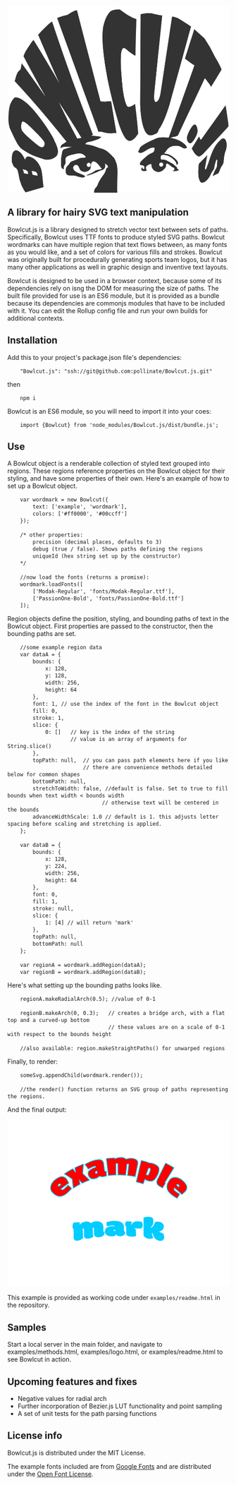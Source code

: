 ![Alt](./examples/logo.svg "The project logo")

## A library for hairy SVG text manipulation
Bowlcut.js is a library designed to stretch vector text between sets of paths. Specifically, Bowlcut uses TTF fonts to produce styled SVG paths. Bowlcut wordmarks can have multiple region that text flows between, as many fonts as you would like, and a set of colors for various fills and strokes. Bowlcut was originally built for procedurally generating sports team logos, but it has many other applications as well in graphic design and inventive text layouts.

Bowlcut is designed to be used in a browser context, because some of its dependencies rely on isng the DOM for measuring the size of paths. The built file provided for use is an ES6 module, but it is provided as a bundle because its dependencies are commonjs modules that have to be included with it. You can edit the Rollup config file and run your own builds for additional contexts.

## Installation
Add this to your project's package.json file's dependencies:
```
	"Bowlcut.js": "ssh://git@github.com:pollinate/Bowlcut.js.git"
```
then
```
	npm i
```
Bowlcut is an ES6 module, so you will need to import it into your coes:
```
	import {Bowlcut} from 'node_modules/Bowlcut.js/dist/bundle.js';
```

## Use
A Bowlcut object is a renderable collection of styled text grouped into regions. These regions reference properties on the Bowlcut object for their styling, and have some properties of their own. Here's an example of how to set up a Bowlcut object.

```
	var wordmark = new Bowlcut({
		text: ['example', 'wordmark'],
		colors: ['#ff0000', '#00ccff']
	});

	/* other properties:
		precision (decimal places, defaults to 3)
		debug (true / false). Shows paths defining the regions
		uniqueId (hex string set up by the constructor)
	*/

	//now load the fonts (returns a promise):
	wordmark.loadFonts([
		['Modak-Regular', 'fonts/Modak-Regular.ttf'],
		['PassionOne-Bold', 'fonts/PassionOne-Bold.ttf']
	]);

```

Region objects define the position, styling, and bounding paths of text in the Bowlcut object. First properties are passed to the constructor, then the bounding paths are set.

```
	//some example region data
	var dataA = {
		bounds: {
			x: 128,
			y: 128,
			width: 256,
			height: 64
		},
		font: 1, // use the index of the font in the Bowlcut object
		fill: 0,
		stroke: 1,
		slice: {
			0: []	// key is the index of the string
					// value is an array of arguments for String.slice()
		},
		topPath: null,	// you can pass path elements here if you like
						// there are convenience methods detailed below for common shapes
		bottomPath: null,
		stretchToWidth: false, //default is false. Set to true to fill bounds when text width < bounds width
							  // otherwise text will be centered in the bounds
		advanceWidthScale: 1.0 // default is 1. this adjusts letter spacing before scaling and stretching is applied.
	};

	var dataB = {
		bounds: {
			x: 128,
			y: 224,
			width: 256,
			height: 64
		},
		font: 0,
		fill: 1,
		stroke: null,
		slice: {
			1: [4] // will return 'mark'
		},
		topPath: null,
		bottomPath: null
	};

	var regionA = wordmark.addRegion(dataA);
	var regionB = wordmark.addRegion(dataB);
```

Here's what setting up the bounding paths looks like.

```
	regionA.makeRadialArch(0.5); //value of 0-1

	regionB.makeArch(0, 0.3);	// creates a bridge arch, with a flat top and a curved-up bottom
								// these values are on a scale of 0-1 with respect to the bounds height

	//also available: region.makeStraightPaths() for unwarped regions
```

Finally, to render:

```
	someSvg.appendChild(wordmark.render());

	//the render() function returns an SVG group of paths representing the regions.
```

And the final output:

![Alt](./examples/readme-output.svg "Example Bowlcut image")

This example is provided as working code under `examples/readme.html` in the repository.

## Samples
Start a local server in the main folder, and navigate to examples/methods.html, examples/logo.html, or examples/readme.html to see Bowlcut in action.

## Upcoming features and fixes
- Negative values for radial arch
- Further incorporation of Bezier.js LUT functionality and point sampling
- A set of unit tests for the path parsing functions

## License info
Bowlcut.js is distributed under the MIT License.

The example fonts included are from [Google Fonts](fonts.google.com) and are distributed under the [Open Font License](http://scripts.sil.org/cms/scripts/page.php?site_id=nrsi&id=OFL_web).
